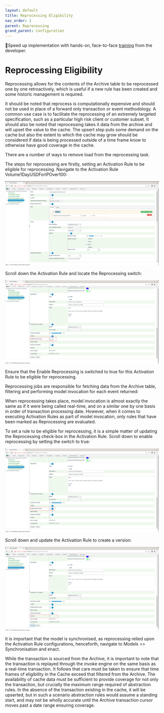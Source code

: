 ```yaml
---
layout: default
title: Reprocessing Eligibility
nav_order: 1
parent: Reprocessing
grand_parent: Configuration
---
```


🚀Speed up implementation with hands-on, face-to-face [training](https://www.jube.io/jube-training) from the developer.

# Reprocessing Eligibility

Reprocessing allows for the contents of the Archive table to be reprocessed one by one retroactively, which is useful if
a new rule has been created and some historic management is required.

It should be noted that reprocess is computationally expensive and should not be used in place of a forward only
transaction or event methodology. A common use case is to facilitate the reprocessing of an extremely targeted
specification, such as a particular high risk client or customer subset. It should also be noted that reprocessing takes
it data from the archive and will upset the value to the cache. The upsert step puts some demand on the cache but also
the extent to which the cache may grow should be considered if data is being processed outside of a time frame know to
otherwise have good coverage in the cache.

There are a number of ways to remove load from the reprocessing task.

The steps for reprocessing are firstly, setting an Activation Rule to be eligible for reprocessing. Navigate to the
Activation Rule Volume1DayUSDForIPOver100:

![Image](ActivationRuleReadyToBeUpdated.png)

Scroll down the Activation Rule and locate the Reprocessing switch:

![Image](LocationOfReprocessingSwitch.png)

Ensure that the Enable Reprocessing is switched to true for this Activation Rule to be eligible for reprocessing.

Reprocessing jobs are responsible for fetching data from the Archive table, filtering and performing model invocation
for each event returned:

When reprocessing takes place, model invocation is almost exactly the same as if it were being called real-time, and on
a similar one by one basis in order of transaction processing date. However, when it comes to executing Activation Rules
as part of model invocation, only rules that have been marked as Reprocessing are evaluated.

To set a rule to be eligible for reprocessing, it is a simple matter of updating the Reprocessing check-box in the
Activation Rule. Scroll down to enable reprocessing by setting the switch to true:

![Image](EnableReprocessingSwitch.png)

Scroll down and update the Activation Rule to create a version:

![Image](UpdatedActivationRule.png)

It is important that the model is synchronised, as reprocessing relied upon the Activation Rule configurations,
henceforth, navigate to Models >> Synchronisation and enact.

While the transaction is sourced from the Archive, it is important to note that the transaction is replayed through the
invoke engine on the same basis as a real-time transaction. It follows that care must be taken to ensure that time
frames of eligibility in the Cache exceed that filtered from the Archive. The availability of cache data must be
sufficient to provide coverage for not only the transaction, but crucially the maximum range required of abstraction
rules. In the absence of the transaction existing in the cache, it will be upserted, but in such a scenario abstraction
rules would assume a standing start, and may not be wholly accurate until the Archive transaction cursor moves past a
date range ensuring coverage.

